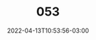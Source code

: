 ---
title: "053"
date: 2022-04-13T10:53:56-03:00
draft: false
autorias: ["Guilherme Vieira"]
plataformas: ["Nodebox"]
descricao: "A cada valor da contagem uma linha atravessando os extremos da imagem é adicionada."
autorias_url: ["https://guilhermevieira.info"]
url: "/formas/053"
---